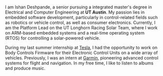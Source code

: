 I am Ishan Deshpande, a senior pursuing a integrated master's degree in Electrical and Computer Engineering at **UT Austin**. My passion lies in embedded software development, particularly in control-related fields such as robotics or vehicle control, as well as consumer electronics. Currently, I am the Platform Lead on the UT Longhorn Racing Solar Team, where I work on ARM-based 
embedded systems and a real-time operating system (RTOS) for controlling a solar-powered vehicle.


During my last summer internship at [Tesla](https://www.tesla.com/), I had the opportunity to work on Body Controls Firmware for their Electronic Control Units on a wide array of vehicles. Previously, I was an intern at [Garmin](https://www.garmin.com/), pioneering advanced control systems for flight and navigation. In my free time, I like to listen to albums and produce music.